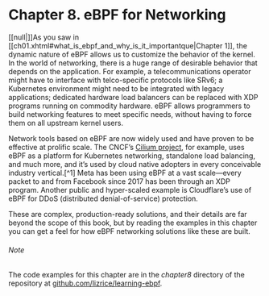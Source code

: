# Chapter 8. eBPF for Networking

[[null|]]As you saw in [[ch01.xhtml#what_is_ebpf_and_why_is_it_importantque|Chapter 1]], the dynamic nature of eBPF allows us to customize the behavior of the kernel. In the world of networking, there is a huge range of desirable behavior that depends on the application. For example, a telecommunications operator might have to interface with telco-specific protocols like SRv6; a Kubernetes environment might need to be integrated with legacy applications; dedicated hardware load balancers can be replaced with XDP programs running on commodity hardware. eBPF allows programmers to build networking features to meet specific needs, without having to force them on all upstream kernel users.

Network tools based on eBPF are now widely used and have proven to be effective at prolific scale. The CNCF’s [Cilium project](http://cilium.io), for example, uses eBPF as a platform for Kubernetes networking, standalone load balancing, and much more, and it’s used by cloud native adopters in every conceivable industry vertical.[^1] Meta has been using eBPF at a vast scale—every packet to and from Facebook since 2017 has been through an XDP program. Another public and hyper-scaled example is Cloudflare’s use of eBPF for DDoS (distributed denial-of-service) protection.

These are complex, production-ready solutions, and their details are far beyond the scope of this book, but by reading the examples in this chapter you can get a feel for how eBPF networking solutions like these are built.

###### Note

The code examples for this chapter are in the _chapter8_ directory of the repository at [github.com/lizrice/learning-ebpf](https://github.com/lizrice/learning-ebpf).